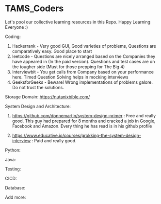 # TAMS_Coders
Let's pool our collective learning resources in this Repo. Happy Learning Everyone :)

Coding:
1. Hackerrank - Very good GUI, Good varieties of problems, Questions are comparatively easy. Good place to start
2. leetcode -  Questions are nicely arranged based on the Companies they have appeared in (In the paid version). Questions and test cases are on the tougher side (Must for those prepping for The Big 4)
3. Interviewbit - You get calls from Company based on your performance here. Timed Question Solving helps in mocking interviews 
4. GeeksforGeeks - Beware! Wrong implementations of problems galore. Do not trust the solutions.

Storage Domain:
https://nutanixbible.com/

System Design and Architecture:

1.  https://github.com/donnemartin/system-design-primer : Free and really good. This guy had prepared for 8 months and cracked a job in Google, Facebook and Amazon. Every thing he has read is in his github profile

2.  https://www.educative.io/courses/grokking-the-system-design-interview : Paid and really good.

Python:

Java:

Testing:

CICD:

Database:

Add more: 





